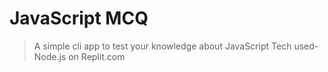 # JavaScript MCQ
> A simple cli app to test your knowledge about JavaScript
> Tech used- Node.js on Replit.com
